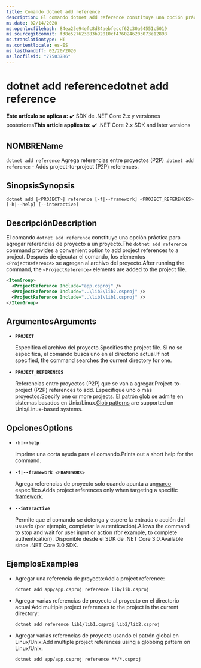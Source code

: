 ```yaml
---
title: Comando dotnet add reference
description: El comando dotnet add reference constituye una opción práctica para agregar referencias entre proyectos.
ms.date: 02/14/2020
ms.openlocfilehash: 84ea25e94efc8d84aebfeccf62c30a64551c5019
ms.sourcegitcommit: f38e527623883b92010cf4760246203073e12898
ms.translationtype: HT
ms.contentlocale: es-ES
ms.lasthandoff: 02/20/2020
ms.locfileid: "77503786"
---
```

# <a name="dotnet-add-reference"></a><span data-ttu-id="0e049-103">dotnet add reference</span><span class="sxs-lookup"><span data-stu-id="0e049-103">dotnet add reference</span></span>

<span data-ttu-id="0e049-104">**Este artículo se aplica a:** ✔️ SDK de .NET Core 2.x y versiones posteriores</span><span class="sxs-lookup"><span data-stu-id="0e049-104">**This article applies to:** ✔️ .NET Core 2.x SDK and later versions</span></span>

<!-- todo: uncomment when all CLI commands are reviewed
[!INCLUDE [topic-appliesto-net-core-all](../../../includes/topic-appliesto-net-core-all.md)]
-->

## <a name="name"></a><span data-ttu-id="0e049-105">NOMBRE</span><span class="sxs-lookup"><span data-stu-id="0e049-105">Name</span></span>

<span data-ttu-id="0e049-106">`dotnet add reference` Agrega referencias entre proyectos (P2P) .</span><span class="sxs-lookup"><span data-stu-id="0e049-106">`dotnet add reference` - Adds project-to-project (P2P) references.</span></span>

## <a name="synopsis"></a><span data-ttu-id="0e049-107">Sinopsis</span><span class="sxs-lookup"><span data-stu-id="0e049-107">Synopsis</span></span>

`dotnet add [<PROJECT>] reference [-f|--framework] <PROJECT_REFERENCES> [-h|--help] [--interactive]`

## <a name="description"></a><span data-ttu-id="0e049-108">Descripción</span><span class="sxs-lookup"><span data-stu-id="0e049-108">Description</span></span>

<span data-ttu-id="0e049-109">El comando `dotnet add reference` constituye una opción práctica para agregar referencias de proyecto a un proyecto.</span><span class="sxs-lookup"><span data-stu-id="0e049-109">The `dotnet add reference` command provides a convenient option to add project references to a project.</span></span> <span data-ttu-id="0e049-110">Después de ejecutar el comando, los elementos `<ProjectReference>` se agregan al archivo del proyecto.</span><span class="sxs-lookup"><span data-stu-id="0e049-110">After running the command, the `<ProjectReference>` elements are added to the project file.</span></span>

```xml
<ItemGroup>
  <ProjectReference Include="app.csproj" />
  <ProjectReference Include="..\lib2\lib2.csproj" />
  <ProjectReference Include="..\lib1\lib1.csproj" />
</ItemGroup>
```

## <a name="arguments"></a><span data-ttu-id="0e049-111">Argumentos</span><span class="sxs-lookup"><span data-stu-id="0e049-111">Arguments</span></span>

- **`PROJECT`**

  <span data-ttu-id="0e049-112">Especifica el archivo del proyecto.</span><span class="sxs-lookup"><span data-stu-id="0e049-112">Specifies the project file.</span></span> <span data-ttu-id="0e049-113">Si no se especifica, el comando busca uno en el directorio actual.</span><span class="sxs-lookup"><span data-stu-id="0e049-113">If not specified, the command searches the current directory for one.</span></span>

- **`PROJECT_REFERENCES`**

  <span data-ttu-id="0e049-114">Referencias entre proyectos (P2P) que se van a agregar.</span><span class="sxs-lookup"><span data-stu-id="0e049-114">Project-to-project (P2P) references to add.</span></span> <span data-ttu-id="0e049-115">Especifique uno o más proyectos.</span><span class="sxs-lookup"><span data-stu-id="0e049-115">Specify one or more projects.</span></span> <span data-ttu-id="0e049-116">[El patrón glob](https://en.wikipedia.org/wiki/Glob_(programming)) se admite en sistemas basados en Unix/Linux.</span><span class="sxs-lookup"><span data-stu-id="0e049-116">[Glob patterns](https://en.wikipedia.org/wiki/Glob_(programming)) are supported on Unix/Linux-based systems.</span></span>

## <a name="options"></a><span data-ttu-id="0e049-117">Opciones</span><span class="sxs-lookup"><span data-stu-id="0e049-117">Options</span></span>

- **`-h|--help`**

  <span data-ttu-id="0e049-118">Imprime una corta ayuda para el comando.</span><span class="sxs-lookup"><span data-stu-id="0e049-118">Prints out a short help for the command.</span></span>

- **`-f|--framework <FRAMEWORK>`**

  <span data-ttu-id="0e049-119">Agrega referencias de proyecto solo cuando apunta a un[marco](../../standard/frameworks.md) específico.</span><span class="sxs-lookup"><span data-stu-id="0e049-119">Adds project references only when targeting a specific [framework](../../standard/frameworks.md).</span></span>

- **`--interactive`**

  <span data-ttu-id="0e049-120">Permite que el comando se detenga y espere la entrada o acción del usuario (por ejemplo, completar la autenticación).</span><span class="sxs-lookup"><span data-stu-id="0e049-120">Allows the command to stop and wait for user input or action (for example, to complete authentication).</span></span> <span data-ttu-id="0e049-121">Disponible desde el SDK de .NET Core 3.0.</span><span class="sxs-lookup"><span data-stu-id="0e049-121">Available since .NET Core 3.0 SDK.</span></span>

## <a name="examples"></a><span data-ttu-id="0e049-122">Ejemplos</span><span class="sxs-lookup"><span data-stu-id="0e049-122">Examples</span></span>

- <span data-ttu-id="0e049-123">Agregar una referencia de proyecto:</span><span class="sxs-lookup"><span data-stu-id="0e049-123">Add a project reference:</span></span>

  ```dotnetcli
  dotnet add app/app.csproj reference lib/lib.csproj
  ```

- <span data-ttu-id="0e049-124">Agregar varias referencias de proyecto al proyecto en el directorio actual:</span><span class="sxs-lookup"><span data-stu-id="0e049-124">Add multiple project references to the project in the current directory:</span></span>

  ```dotnetcli
  dotnet add reference lib1/lib1.csproj lib2/lib2.csproj
  ```

- <span data-ttu-id="0e049-125">Agregar varias referencias de proyecto usando el patrón global en Linux/Unix:</span><span class="sxs-lookup"><span data-stu-id="0e049-125">Add multiple project references using a globbing pattern on Linux/Unix:</span></span>

  ```dotnetcli
  dotnet add app/app.csproj reference **/*.csproj
  ```
